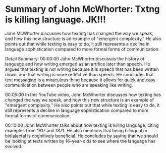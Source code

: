 # Summary of John McWhorter: Txtng is killing language. JK!!!

John McWhorter discusses how texting has changed the way we speak, and how this new structure is an example of "emergent complexity." He also points out that while texting is easy to do, it still represents a decline in language sophistication compared to more formal forms of communication.

Detail Summary: 
00:00:00
John McWhorter discusses the history of language and how writing emerged as an artifice later than speech. He argues that texting is not writing because it is speech that has been written down, and that writing is more reflective than speech. He concludes that text messaging is a miraculous thing because it allows for quick and easy communication between people who are speaking like writing.

00:05:00
In this YouTube video, John McWhorter discusses how texting has changed the way we speak, and how this new structure is an example of "emergent complexity." He also points out that while texting is easy to do, it still represents a decline in language sophistication compared to more formal forms of communication.

00:10:00
John McWhorter talks about how texting is killing language, citing examples from 1917 and 1871. He also mentions that being bilingual or bidialectal is cognitively beneficial. He concludes by saying that we should be looking at texts written by 16-year-olds to see where the language has evolved.

